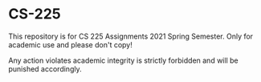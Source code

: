 # CS-225
This repository is for CS 225 Assignments 2021 Spring Semester. Only for academic use and please don't copy!

Any action violates academic integrity is strictly forbidden and will be punished accordingly.

